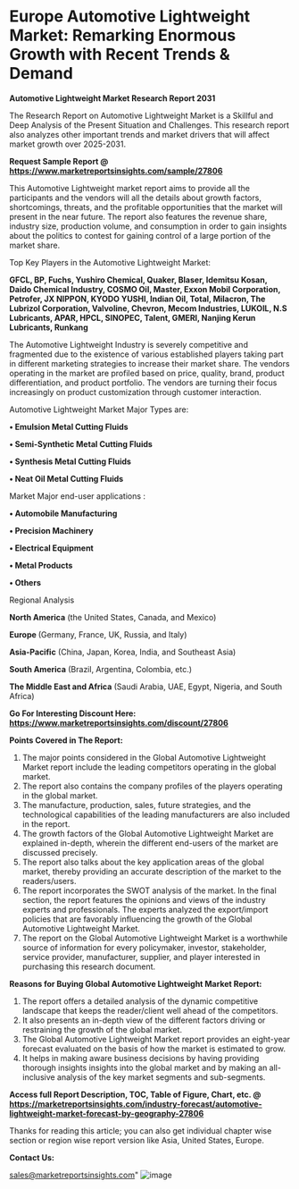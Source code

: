 # Europe Automotive Lightweight Market: Remarking Enormous Growth with Recent Trends & Demand

<strong>Automotive Lightweight Market Research Report 2031</strong>

The Research Report on Automotive Lightweight Market is a Skillful and Deep Analysis of the Present Situation and Challenges. This research report also analyzes other important trends and market drivers that will affect market growth over 2025-2031.

<strong>Request Sample Report @ <a href=https://www.marketreportsinsights.com/sample/27806>https://www.marketreportsinsights.com/sample/27806</a></strong>

This Automotive Lightweight market report aims to provide all the participants and the vendors will all the details about growth factors, shortcomings, threats, and the profitable opportunities that the market will present in the near future. The report also features the revenue share, industry size, production volume, and consumption in order to gain insights about the politics to contest for gaining control of a large portion of the market share.

Top Key Players in the Automotive Lightweight Market:

<strong>GFCL, BP, Fuchs, Yushiro Chemical, Quaker, Blaser, Idemitsu Kosan, Daido Chemical Industry, COSMO Oil, Master, Exxon Mobil Corporation, Petrofer, JX NIPPON, KYODO YUSHI, Indian Oil, Total, Milacron, The Lubrizol Corporation, Valvoline, Chevron, Mecom Industries, LUKOIL, N.S Lubricants, APAR, HPCL, SINOPEC, Talent, GMERI, Nanjing Kerun Lubricants, Runkang</strong>

The Automotive Lightweight Industry is severely competitive and fragmented due to the existence of various established players taking part in different marketing strategies to increase their market share. The vendors operating in the market are profiled based on price, quality, brand, product differentiation, and product portfolio. The vendors are turning their focus increasingly on product customization through customer interaction.

Automotive Lightweight Market Major Types are:

<strong>• Emulsion Metal Cutting Fluids

• Semi-Synthetic Metal Cutting Fluids

• Synthesis Metal Cutting Fluids

• Neat Oil Metal Cutting Fluids</strong>

Market Major end-user applications :

<strong>• Automobile Manufacturing

• Precision Machinery

• Electrical Equipment

• Metal Products

• Others</strong>

Regional Analysis

</u><strong><b>North America</b></strong> (the United States, Canada, and Mexico)

<strong><b>Europe </b></strong>(Germany, France, UK, Russia, and Italy)

<strong><b>Asia-Pacific</b></strong> (China, Japan, Korea, India, and Southeast Asia)

<strong><b>South America</b></strong> (Brazil, Argentina, Colombia, etc.)

<strong><b>The Middle East and Africa</b></strong> (Saudi Arabia, UAE, Egypt, Nigeria, and South Africa)

<strong>Go For Interesting Discount Here: <a href=https://www.marketreportsinsights.com/discount/27806>https://www.marketreportsinsights.com/discount/27806</a></strong>

<strong>Points Covered in The Report:</strong>
<ol>
  <li>The major points considered in the Global Automotive Lightweight Market report include the leading competitors operating in the global market.</li>
  <li>The report also contains the company profiles of the players operating in the global market.</li>
  <li>The manufacture, production, sales, future strategies, and the technological capabilities of the leading manufacturers are also included in the report.</li>
  <li>The growth factors of the Global Automotive Lightweight Market are explained in-depth, wherein the different end-users of the market are discussed precisely.</li>
  <li>The report also talks about the key application areas of the global market, thereby providing an accurate description of the market to the readers/users.</li>
  <li>The report incorporates the SWOT analysis of the market. In the final section, the report features the opinions and views of the industry experts and professionals. The experts analyzed the export/import policies that are favorably influencing the growth of the Global Automotive Lightweight Market.</li>
  <li>The report on the Global Automotive Lightweight Market is a worthwhile source of information for every policymaker, investor, stakeholder, service provider, manufacturer, supplier, and player interested in purchasing this research document.</li>
</ol>
<strong>Reasons for Buying Global Automotive Lightweight Market Report:</strong>

<ol>
  <li>The report offers a detailed analysis of the dynamic competitive landscape that keeps the reader/client well ahead of the competitors.</li>
  <li>It also presents an in-depth view of the different factors driving or restraining the growth of the global market.</li>
  <li>The Global Automotive Lightweight Market report provides an eight-year forecast evaluated on the basis of how the market is estimated to grow.</li>
  <li>It helps in making aware business decisions by having providing thorough insights insights into the global market and by making an all-inclusive analysis of the key market segments and sub-segments.</li>
</ol>
<strong>Access full Report Description, TOC, Table of Figure, Chart, etc. @ <a href=https://marketreportsinsights.com/industry-forecast/automotive-lightweight-market-forecast-by-geography-27806>https://marketreportsinsights.com/industry-forecast/automotive-lightweight-market-forecast-by-geography-27806</a></strong>


Thanks for reading this article; you can also get individual chapter wise section or region wise report version like Asia, United States, Europe.

<strong>Contact Us:</strong>

sales@marketreportsinsights.com"
![image](https://github.com/user-attachments/assets/8d2b4e8b-85b2-4c6a-992b-d4c1eac7bafd)

